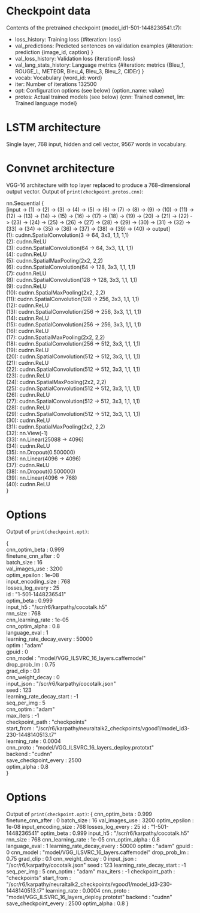 # Checkpoint data
Contents of the pretrained checkpoint (model_id1-501-1448236541.t7):
* loss_history: Training loss 
	{#iteration: loss}
* val_predictions: Predicted sentences on validation examples 
	{#iteration: prediction 
		{image_id, caption}
	}
* val_loss_history: Validation loss 
	{iteration#: loss}
* val_lang_stats_history: Language metrics 
	{#iteration: metrics 
		{Bleu_1, ROUGE_L, METEOR, Bleu_4, Bleu_3, Bleu_2, CIDEr}
	}
* vocab: Vocabulary 
	{word_id: word}
* iter: Number of iterations 
	132500
* opt: Configuration options (see below)
	{option_name: value}
* protos: Actual trained models (see below)
	{cnn: Trained convnet, lm: Trained language model}

# LSTM architecture
Single layer, 768 input, hidden and cell vector, 9567 words in vocabulary.

# Convnet architecture
VGG-16 architecture with top layer replaced to produce a 768-dimensional output vector. Output of `print(checkpoint.protos.cnn)`:

nn.Sequential {  
  [input -> (1) -> (2) -> (3) -> (4) -> (5) -> (6) -> (7) -> (8) -> (9) -> (10) -> (11) -> (12) -> (13) -> (14) -> (15) -> (16) -> (17) -> (18) -> (19) -> (20) -> (21) -> (22) -> (23) -> (24) -> (25) -> (26) -> (27) -> (28) -> (29) -> (30) -> (31) -> (32) -> (33) -> (34) -> (35) -> (36) -> (37) -> (38) -> (39) -> (40) -> output]  
  (1): cudnn.SpatialConvolution(3 -> 64, 3x3, 1,1, 1,1)  
  (2): cudnn.ReLU  
  (3): cudnn.SpatialConvolution(64 -> 64, 3x3, 1,1, 1,1)  
  (4): cudnn.ReLU  
  (5): cudnn.SpatialMaxPooling(2x2, 2,2)  
  (6): cudnn.SpatialConvolution(64 -> 128, 3x3, 1,1, 1,1)  
  (7): cudnn.ReLU  
  (8): cudnn.SpatialConvolution(128 -> 128, 3x3, 1,1, 1,1)  
  (9): cudnn.ReLU  
  (10): cudnn.SpatialMaxPooling(2x2, 2,2)  
  (11): cudnn.SpatialConvolution(128 -> 256, 3x3, 1,1, 1,1)  
  (12): cudnn.ReLU  
  (13): cudnn.SpatialConvolution(256 -> 256, 3x3, 1,1, 1,1)  
  (14): cudnn.ReLU  
  (15): cudnn.SpatialConvolution(256 -> 256, 3x3, 1,1, 1,1)  
  (16): cudnn.ReLU  
  (17): cudnn.SpatialMaxPooling(2x2, 2,2)  
  (18): cudnn.SpatialConvolution(256 -> 512, 3x3, 1,1, 1,1)  
  (19): cudnn.ReLU  
  (20): cudnn.SpatialConvolution(512 -> 512, 3x3, 1,1, 1,1)  
  (21): cudnn.ReLU  
  (22): cudnn.SpatialConvolution(512 -> 512, 3x3, 1,1, 1,1)  
  (23): cudnn.ReLU  
  (24): cudnn.SpatialMaxPooling(2x2, 2,2)  
  (25): cudnn.SpatialConvolution(512 -> 512, 3x3, 1,1, 1,1)  
  (26): cudnn.ReLU  
  (27): cudnn.SpatialConvolution(512 -> 512, 3x3, 1,1, 1,1)  
  (28): cudnn.ReLU  
  (29): cudnn.SpatialConvolution(512 -> 512, 3x3, 1,1, 1,1)  
  (30): cudnn.ReLU  
  (31): cudnn.SpatialMaxPooling(2x2, 2,2)  
  (32): nn.View(-1)  
  (33): nn.Linear(25088 -> 4096)  
  (34): cudnn.ReLU  
  (35): nn.Dropout(0.500000)  
  (36): nn.Linear(4096 -> 4096)  
  (37): cudnn.ReLU  
  (38): nn.Dropout(0.500000)  
  (39): nn.Linear(4096 -> 768)  
  (40): cudnn.ReLU  
}

# Options
Output of `print(checkpoint.opt)`:

{  
  cnn_optim_beta : 0.999  
  finetune_cnn_after : 0  
  batch_size : 16  
  val_images_use : 3200  
  optim_epsilon : 1e-08  
  input_encoding_size : 768  
  losses_log_every : 25  
  id : "1-501-1448236541"  
  optim_beta : 0.999  
  input_h5 : "/scr/r6/karpathy/cocotalk.h5"  
  rnn_size : 768  
  cnn_learning_rate : 1e-05  
  cnn_optim_alpha : 0.8  
  language_eval : 1  
  learning_rate_decay_every : 50000  
  optim : "adam"  
  gpuid : 0  
  cnn_model : "model/VGG_ILSVRC_16_layers.caffemodel"  
  drop_prob_lm : 0.75  
  grad_clip : 0.1  
  cnn_weight_decay : 0  
  input_json : "/scr/r6/karpathy/cocotalk.json"  
  seed : 123  
  learning_rate_decay_start : -1  
  seq_per_img : 5  
  cnn_optim : "adam"  
  max_iters : -1  
  checkpoint_path : "checkpoints"  
  start_from : "/scr/r6/karpathy/neuraltalk2_checkpoints/vgood1/model_id3-230-1448140513.t7"  
  learning_rate : 0.0004  
  cnn_proto : "model/VGG_ILSVRC_16_layers_deploy.prototxt"  
  backend : "cudnn"  
  save_checkpoint_every : 2500  
  optim_alpha : 0.8  
}

# Options
Output of `print(checkpoint.opt)`:
		{
		cnn_optim_beta : 0.999
		finetune_cnn_after : 0
		batch_size : 16
		val_images_use : 3200
		optim_epsilon : 1e-08
		input_encoding_size : 768
		losses_log_every : 25
		id : "1-501-1448236541"
		optim_beta : 0.999
		input_h5 : "/scr/r6/karpathy/cocotalk.h5"
		rnn_size : 768
		cnn_learning_rate : 1e-05
		cnn_optim_alpha : 0.8
		language_eval : 1
		learning_rate_decay_every : 50000
		optim : "adam"
		gpuid : 0
		cnn_model : "model/VGG_ILSVRC_16_layers.caffemodel"
		drop_prob_lm : 0.75
		grad_clip : 0.1
		cnn_weight_decay : 0
		input_json : "/scr/r6/karpathy/cocotalk.json"
		seed : 123
		learning_rate_decay_start : -1
		seq_per_img : 5
		cnn_optim : "adam"
		max_iters : -1
		checkpoint_path : "checkpoints"
		start_from : "/scr/r6/karpathy/neuraltalk2_checkpoints/vgood1/model_id3-230-1448140513.t7"
		learning_rate : 0.0004
		cnn_proto : "model/VGG_ILSVRC_16_layers_deploy.prototxt"
		backend : "cudnn"
		save_checkpoint_every : 2500
		optim_alpha : 0.8
		}
